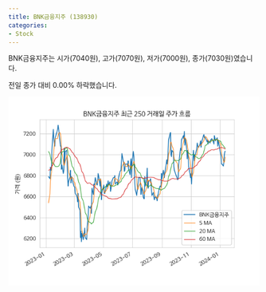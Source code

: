 ```yaml
---
title: BNK금융지주 (138930)
categories:
- Stock
---
```


BNK금융지주는 시가(7040원), 고가(7070원), 저가(7000원), 종가(7030원)였습니다.

전일 종가 대비 0.00% 하락했습니다.

<!-- more -->

![138930](/assets/images/stock/138930.png)